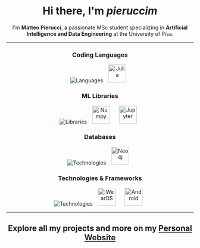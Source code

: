 <!--
**pieruccim/pieruccim** is a ✨ _special_ ✨ repository because its `README.md` (this file) appears on your GitHub profile.

Here are some ideas to get you started:

- 🔭 I’m currently working on ...
- 🌱 I’m currently learning ...
- 👯 I’m looking to collaborate on ...
- 🤔 I’m looking for help with ...
- 💬 Ask me about ...
- 📫 How to reach me: ...
- 😄 Pronouns: ...
- ⚡ Fun fact: ...
-->

<div align="center">
  
# **Hi there, I'm *pieruccim***

</div>

<div align="center">

I'm **Matteo Pierucci**, a passionate MSc student specializing in **Artificial Intelligence and Data Engineering** at the University of Pisa.

</div>
<hr>

<div align="center">

### Coding Languages

![Languages](https://skillicons.dev/icons?i=java,python,c,cpp,html,css,javascript,php&theme=light)
<span style="margin: 0px 10px"><img height="48" src="https://static-00.iconduck.com/assets.00/julia-icon-512x512-wxn1d5ag.png" alt="Julia" title="Julia"/></span>

### ML Libraries

![Libraries](https://skillicons.dev/icons?i=pytorch,tensorflow,opencv&theme=light)
<span style="margin: 0px 10px"><img height="48" src="https://encrypted-tbn0.gstatic.com/images?q=tbn:ANd9GcTvtj4KdFU7jmWYeRrQkvVrXutBhv0NQZourbWmG7333Q&s" alt="Numpy" title="Numpy"/></span>
<span style="margin: 0px 10px"><img height="48" src="https://cdn.icon-icons.com/icons2/2667/PNG/512/jupyter_app_icon_161280.png" alt="Jupyter" title="Jupyter"/></span>

### Databases

![Technologies](https://skillicons.dev/icons?i=mysql,mongodb&theme=light)
<span style="margin: 0px 10px"><img height="48" src="https://encrypted-tbn0.gstatic.com/images?q=tbn:ANd9GcSmMM3TZIaLrMGsXnY9XIQV-6zo6xSVlMjTXvcVMNlAvjiyWJjV2pjS5Nb_XvuprGAc7Hc&usqp=CAU" alt="Neo4j" title="Neo4j"/></span>

### Technologies & Frameworks

![Technologies](https://skillicons.dev/icons?i=linux,git,github,matlab,laravel,docker,&theme=light)
<span style="margin: 0px 10px"><img height="48" src="https://pcwindows.jp.net/wp-content/uploads/2018/12/Wear-OS-by-Google-Smartwatch-was-Android-Wear-PC-Windows-10-8-7.png" alt="WearOS" title="WearOS"/></span>
<span style="margin: 0px 10px"><img height="48" src="https://secure.webtoolhub.com/static/resources/icons/set112/7b4a1b6b.png" alt="Android" title="Android"/></span>


<hr> 

<h2 align="center">

Explore all my projects and more on my [Personal Website](Link)

</h2>
